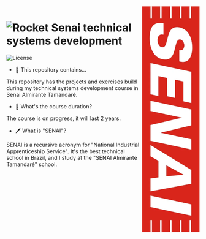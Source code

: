 <img align="right" height="590em" src="https://github.com/DaviBT/Technical-systems-development/blob/main/assets/logotype_senai.png?raw=true" alt="SENAI logotype"/>

<h1 align="left"><img src="https://raw.githubusercontent.com/Tarikul-Islam-Anik/Animated-Fluent-Emojis/master/Emojis/Travel%20and%20places/Rocket.png" alt="Rocket" width="50" height="50"> Senai technical systems development</h1>

<img alt="License" src="https://img.shields.io/static/v1?label=license&message=MIT&color=49AA26&labelColor=000000">

- 🌠 This repository contains...
<p>  This repository has the projects and exercises build during my technical systems development course in Senai Almirante Tamandaré.</p>

- 🏁 What's the course duration?
<p>  The course is on progress, it will last 2 years.</p>

- 🖊️ What is "SENAI"?
<p>  SENAI is a recursive acronym for "National Industrial Apprenticeship Service". It's the best technical school in Brazil, and I study at the "SENAI Almirante Tamandaré" school.</p>
